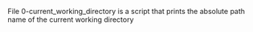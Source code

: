 File 0-current_working_directory is a script that prints the absolute path name of the current working directory
